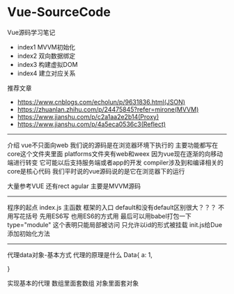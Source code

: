 # Vue-SourceCode
Vue源码学习笔记
- index1 MVVM初始化
- index2 双向数据绑定
- index3 构建虚拟DOM
- index4 建立对应关系





推荐文章

- https://www.cnblogs.com/echolun/p/9631836.html(JSON)
- https://zhuanlan.zhihu.com/p/24475845?refer=mirone(MVVM)
- https://www.jianshu.com/p/c2a1aa2e2b14(Proxy)
- https://www.jianshu.com/p/4a5eca0536c3(Reflect)










---
介绍 
vue不只面向web  我们说的源码是在浏览器环境下执行的
主要功能都写在core这个文件夹里面 platforms文件夹有web和weex 因为vue现在逐渐的向移动端进行转变 它可能以后支持服务端或者app的开发 compiler涉及到和编译相关的
core是核心代码 我们平时说的vue源码说的是它在浏览器下的运行

大量参考VUE 还有rect agular 主要是MVVM源码

---
程序的起点
index.js 主函数 框架的入口
default和没有default区别很大？？？ 不用写花括号
先用ES6写 也用ES6的方式用 最后可以用babel打包一下
type="module" 这个表明只能局部被访问
只允许以id的形式被挂载
init.js给Due添加初始化方法 

---
代理data对象-基本方式
代理的原理是什么 Data{
    a: 1,

}

实现基本的代理 数组里面套数组 对象里面套对象 